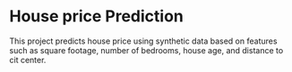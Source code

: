 # House price Prediction
This project predicts house price using synthetic data based on features such as square footage, number of bedrooms, house age, and distance to cit center.
